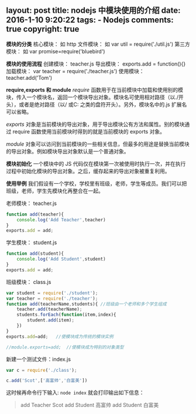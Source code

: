 layout: post
title: nodejs 中模块使用的介绍
date: 2016-1-10 9:20:22
tags: 
	- Nodejs
comments: true
copyright: true
---
**模块的分类**
核心模块： 如 http
文件模块： 如 var util = require('./util.js')
第三方模块： 如 var promise=require('bluebird')

**模块的使用流程**
创建模块： teacher.js
导出模块： exports.add = function(){}
加载模块： var teacher = require('./teacher.js')
使用模块： teacher.add('Tom')

<!--more-->

**require,exports 和 module**
*require* 函数用于在当前模块中加载和使用别的模块，传入一个模块名，返回一个模块导出对象。模块名可使用相对路径（以./开头），或者是绝对路径（以/ 或C: 之类的盘符开头）。另外，模块名中的.js 扩展名可以省略。

*exports* 对象是当前模块的导出对象，用于导出模块公有方法和属性。别的模块通过 require 函数使用当前模块时得到的就是当前模块的 exports 对象。

*module* 对象可以访问到当前模块的一些相关信息，但最多的用途是替换当前模块的导出对象。例如模块导出对象默认是一个普通对象。

**模块初始化**
一个模块中的 JS 代码仅在模块第一次被使用时执行一次，并在执行过程中初始化模块的导出对象。之后，缓存起来的导出对象被重复利用。

**使用举例**
我们假设有一个学校，学校里有班级，老师，学生等成员。我们可以把班级，老师，学生先模块化再整合在一起。

老师模块： teacher.js
```javascript
function add(teacher){
	console.log('Add Teacher',teacher)
}
exports.add = add;
```

学生模块： student.js
```javascript
function add(student){
	console.log('Add Student',student)
}
exports.add = add;
```

班级模块： class.js
```javascript
var student = require('./student');
var teacher = require('./teacher');
function add(teacherName,students){ //班级由一个老师和多个学生组成
	teacher.add(teacherName);	
	students.forEach(function(item,index){ 
		student.add(item);
	})
} 
exports.add=add;   //使模块成为传统的模块实例

//module.exports=add;  //使模块成为特别的对象类型
```

新建一个测试文件：index.js
```javascript
var c = require('./class');

c.add('Scot',['高富帅','白富美'])
```
这时候再命令行下输入: `node index` 就会打印输出如下信息：
> add Teacher Scot
> add Student 高富帅
> add Student 白富美
